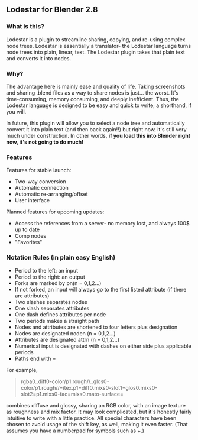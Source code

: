 ## Lodestar for Blender 2.8

### What is this? 
Lodestar is a plugin to streamline sharing, copying, and re-using complex node trees. Lodestar is essentially a translator- the Lodestar language turns node trees into plain, linear, text. The Lodestar plugin takes that plain text and converts it into nodes.

### Why?
The advantage here is mainly ease and quality of life. Taking screenshots and sharing .blend files as a way to share nodes is just... the worst. It's time-consuming, memory consuming, and deeply inefficient. Thus, the Lodestar language is designed to be easy and quick to write; a shorthand, if you will. 

In future, this plugin will allow you to select a node tree and automatically convert it into plain text (and then back again!!) but right now, it's still very much under construction. In other words, **if you load this into Blender right now, it's not going to do much!**  

### Features
Features for stable launch: 
* Two-way conversion
* Automatic connection
* Automatic re-arranging/offset
* User interface

Planned features for upcoming updates:
* Access the references from a server- no memory lost, and always 100$ up to date
* Comp nodes
* "Favorites"

### Notation Rules (in plain easy English) 
* Period to the left: an input
* Period to the right: an output 
* Forks are marked by pn(n = 0,1,2...)
* If not forked, an input will always go to the first listed attribute (if there are attributes)
* Two slashes separates nodes 
* One slash separates attributes 
* One dash defines attributes per node
* Two periods makes a straight path 
* Nodes and attributes are shortened to four letters plus designation  
* Nodes are designated noden (n = 0,1,2...)
* Attributes are designated attrn (n = 0,1,2...)
* Numerical input is designated with dashes on either side plus applicable periods
* Paths end with =

For example, 
> rgba0..diff0-color/p1.rough//..glos0-color/p1.rough//=itex.p1=diff0.mixs0-slot1=glos0.mixs0-slot2=p1.mixs0-fac=mixs0.mato-surface=

combines diffuse and glossy, sharing an RGB color, with an image texture as roughness and mix factor. It may look complicated, but it's honestly fairly intuitive to write with a little practice. All special characters have been chosen to avoid usage of the shift key, as well, making it even faster. (That assumes you have a numberpad for symbols such as +.) 
